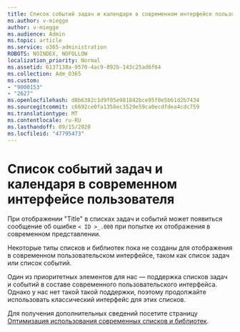 ```yaml
---
title: Список событий задач и календаря в современном интерфейсе пользователя
ms.author: v-miegge
author: v-miegge
ms.audience: Admin
ms.topic: article
ms.service: o365-administration
ROBOTS: NOINDEX, NOFOLLOW
localization_priority: Normal
ms.assetid: 6137138a-9570-4ac9-892b-143c25ad6f64
ms.collection: Adm_O365
ms.custom:
- "9000153"
- "2627"
ms.openlocfilehash: d8b6382c1d9f05e981842bce95f0e5b61d2b7434
ms.sourcegitcommit: c6692ce0fa1358ec3529e59ca0ecdfdea4cdc759
ms.translationtype: MT
ms.contentlocale: ru-RU
ms.lasthandoff: 09/15/2020
ms.locfileid: "47795473"
---
```

# <a name="task-and-calendar-event-list-in-modern-ui"></a>Список событий задач и календаря в современном интерфейсе пользователя

При отображении "Title" в списках задач и событий может появиться сообщение об ошибке `< ID >_.000` при попытке их отображения в современном представлении.

Некоторые типы списков и библиотек пока не созданы для отображения в современном пользовательском интерфейсе, таком как список задач или список событий.

Один из приоритетных элементов для нас — поддержка списков задач и событий в составе современного пользовательского интерфейса. Однако у нас нет такой такой поддержки, поэтому продолжайте использовать классический интерфейс для этих списков.

Для получения дополнительных сведений посетите страницу [Оптимизация использования современных списков и библиотек](https://docs.microsoft.com/sharepoint/dev/transform/modernize-userinterface-lists-and-libraries).
